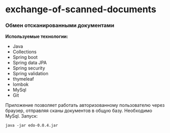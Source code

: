 # exchange-of-scanned-documents

### **Обмен отсканированными документами**

**Используемые технологии:** 
* Java
* Collections
* Spring boot
* Spring data JPA
* Spring security
* Spring validation
* thymeleaf
* lombok
* MySql
* Git

Приложение позволяет работать авторизованному пользователю через браузер,
отправляя сканы документов в общую базу.
Необходимо MySql.
Запуск:

    java -jar edo-0.0.4.jar
